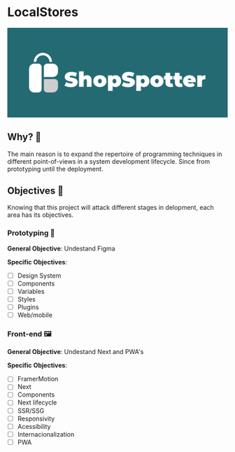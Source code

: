 # LocalStores
<p align="center">
<img src="https://github.com/ShopSpotter/.github/blob/main/logo.png">
</p>

## Why? 🤔
The main reason is to expand the repertoire of programming techniques in different point-of-views in a system development lifecycle. Since from prototyping until the deployment.

## Objectives 🎯

Knowing that this project will attack different stages in delopment, each area has its objectives.

### Prototyping 📝

**General Objective**: 
Undestand Figma

**Specific Objectives**:
-   [ ] Design System
-   [ ] Components
-   [ ] Variables
-   [ ] Styles
-   [ ] Plugins
-   [ ] Web/mobile

### Front-end 🖼️

**General Objective**: 
Undestand Next and PWA's

**Specific Objectives**:
-   [ ] FramerMotion
-   [ ] Next
-   [ ] Components
-   [ ] Next lifecycle
-   [ ] SSR/SSG
-   [ ] Responsivity
-   [ ] Acessibility
-   [ ] Internacionalization
-   [ ] PWA
